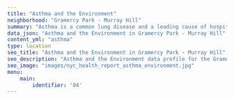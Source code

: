 ```yaml
---
title: "Asthma and the Environment"
neighborhood: "Gramercy Park - Murray Hill"
summary: "Asthma is a common lung disease and a leading cause of hospitalizations for children under 15 years old. This report provides a summary of asthma indicators by neighborhood. It also describes housing and neighborhood characteristics that can make asthma worse."
data_json: "Asthma and the Environment in Gramercy Park - Murray Hill"
content_yml: "asthma"
type: location
seo_title: "Asthma and the Environment in Gramercy Park - Murray Hill"
seo_description: "Asthma and the Environment data profile for the Gramercy Park - Murray Hill neighborhood of NYC."
seo_image: "images/nyc_health_report_asthma_environment.jpg"
menu:
    main:
        identifier: '04'
---
```

